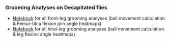 ### Grooming Analyses on Decapitated flies
- [Notebook](Figure6/FrontGrooming_ballvel.ipynb) for all front-leg grooming analyses (ball movement calculation & Femur-tibia flexion join angle heatmaps)
- [Notebook](Figure6/HindGrooming_ballvel.ipynb) for all hind-leg grooming analyses (ball movement calculation & leg flexion angle heatmaps)
